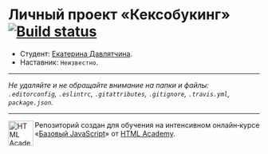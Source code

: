 # Личный проект «Кексобукинг» [![Build status][travis-image]][travis-url]

* Студент: [Екатерина Давлятчина](https://up.htmlacademy.ru/javascript/10/user/111107).
* Наставник: `Неизвестно`.

---

_Не удаляйте и не обращайте внимание на папки и файлы:_<br>
_`.editorconfig`, `.eslintrc`, `.gitattributes`, `.gitignore`, `.travis.yml`, `package.json`._

---

<a href="https://htmlacademy.ru/intensive/javascript"><img align="left" width="50" height="50" title="HTML Academy" src="https://up.htmlacademy.ru/static/img/intensive/javascript/logo-for-github.svg"></a>

Репозиторий создан для обучения на интенсивном онлайн‑курсе «[Базовый JavaScript](https://htmlacademy.ru/intensive/javascript)» от [HTML Academy](https://htmlacademy.ru).

[travis-image]: https://travis-ci.org/htmlacademy-javascript/111107-keksobooking.svg?branch=master
[travis-url]: https://travis-ci.org/htmlacademy-javascript/111107-keksobooking
